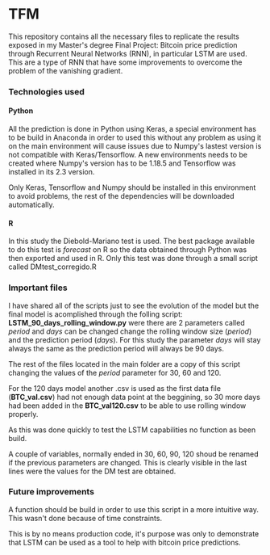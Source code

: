 # TFM
 
This repository contains all the necessary files to replicate the results exposed in my Master's degree Final Project: Bitcoin price prediction through Recurrent Neural Networks (RNN), in particular LSTM are used. This are a type of RNN that have some improvements to overcome the problem of the vanishing gradient.

### Technologies used

#### **Python**
All the prediction is done in Python using Keras, a special environment has to be build in Anaconda in order to used this without any problem as using it on the main environment will cause issues due to Numpy's lastest version is not compatible with Keras/Tensorflow. A new environments needs to be created where Numpy's version has to be 1.18.5 and Tensorflow was installed in its 2.3 version.

Only Keras, Tensorflow and Numpy should be installed in this environment to avoid problems, the rest of the dependencies will be downloaded automatically.

#### **R**
In this study the Diebold-Mariano test is used. The best package available to do this test is *forecast* on R so the data obtained through Python was then exported and used in R. Only this test was done through a small script called DMtest_corregido.R


### Important files
I have shared all of the scripts just to see the evolution of the model but the final model is acomplished through the folling script: **LSTM_90_days_rolling_window.py** were there are 2 parameters called *period* and *days* can be changed change the rolling window size (*period*) and the prediction period (*days*). For this study the parameter *days* will stay always the same as the prediction period will always be 90 days.

The rest of the files located in the main folder are a copy of this script changing the values of the *period* parameter for 30, 60 and 120.

For the 120 days model another .csv is used as the first data file (**BTC_val.csv**) had not enough data point at the beggining, so 30 more days had been added in the **BTC_val120.csv** to be able to use rolling window properly.

As this was done quickly to test the LSTM capabilities no function as been build.

A couple of variables, normally ended in 30, 60, 90, 120 shoud be renamed if the previous parameters are changed. This is clearly visible in the last lines were the values for the DM test are obtained.

### Future improvements
A function should be build in order to use this script in a more intuitive way. This wasn't done because of time constraints.

This is by no means production code, it's purpose was only to demonstrate that LSTM can be used as a tool to help with bitcoin price predictions.
